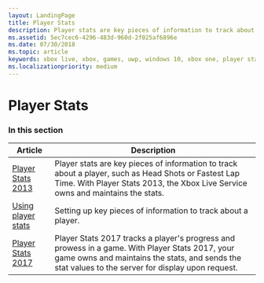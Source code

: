 ```yaml
---
layout: LandingPage
title: Player Stats
description: Player stats are key pieces of information to track about a player, such as Head Shots or Fastest Lap Time.
ms.assetid: 5ec7cec6-4296-483d-960d-2f025af6896e
ms.date: 07/30/2018
ms.topic: article
keywords: xbox live, xbox, games, uwp, windows 10, xbox one, player stats, leaderboards
ms.localizationpriority: medium
---
```


# Player Stats


### In this section

| Article | Description |
|---------|-------------|
| [Player Stats 2013](player-stats-2013.md) | Player stats are key pieces of information to track about a player, such as Head Shots or Fastest Lap Time. With Player Stats 2013, the Xbox Live Service owns and maintains the stats. |
| [Using player stats](using-player-stats.md) | Setting up key pieces of information to track about a player. |
| [Player Stats 2017](stats-2017_nav.md) | Player Stats 2017 tracks a player's progress and prowess in a game. With Player Stats 2017, your game owns and maintains the stats, and sends the stat values to the server for display upon request. |

